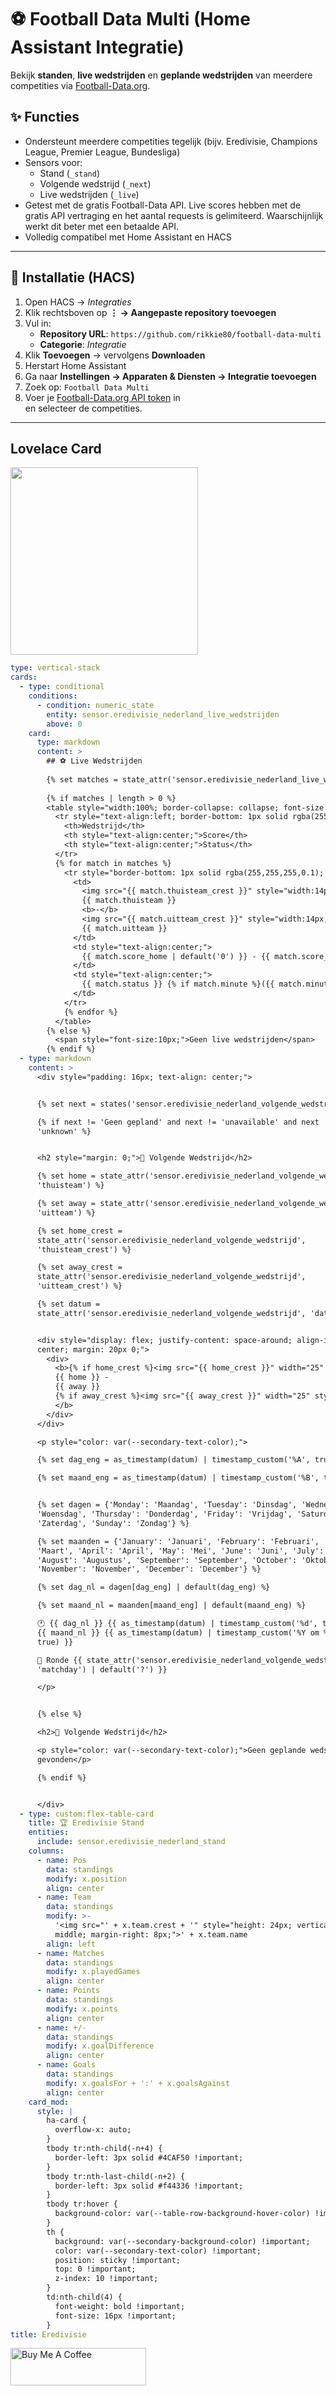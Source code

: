 # ⚽ Football Data Multi (Home Assistant Integratie)

Bekijk **standen**, **live wedstrijden** en **geplande wedstrijden** van meerdere competities via [Football-Data.org](https://www.football-data.org/).

## ✨ Functies
- Ondersteunt meerdere competities tegelijk (bijv. Eredivisie, Champions League, Premier League, Bundesliga)
- Sensors voor:
  - Stand (`_stand`)
  - Volgende wedstrijd (`_next`)
  - Live wedstrijden (`_live`)
- Getest met de gratis Football-Data API. Live scores hebben met de gratis API vertraging en het aantal requests is gelimiteerd. Waarschijnlijk werkt dit beter met een betaalde API.
- Volledig compatibel met Home Assistant en HACS

---

## 🧩 Installatie (HACS)

1. Open HACS → *Integraties*  
2. Klik rechtsboven op **⋮ → Aangepaste repository toevoegen**
3. Vul in:
   - **Repository URL**: `https://github.com/rikkie80/football-data-multi`
   - **Categorie**: *Integratie*
4. Klik **Toevoegen** → vervolgens **Downloaden**
5. Herstart Home Assistant
6. Ga naar **Instellingen → Apparaten & Diensten → Integratie toevoegen**
7. Zoek op: `Football Data Multi`
8. Voer je [Football-Data.org API token](https://www.football-data.org/client/register) in  
   en selecteer de competities.

---

## Lovelace Card

<img src="https://github.com/user-attachments/assets/b72bbd59-18f9-4e3d-b6ab-ccaaeb274f99" width="300">

```yaml
type: vertical-stack
cards:
  - type: conditional
    conditions:
      - condition: numeric_state
        entity: sensor.eredivisie_nederland_live_wedstrijden
        above: 0
    card:
      type: markdown
      content: >
        ## ⚽ Live Wedstrijden
      
        {% set matches = state_attr('sensor.eredivisie_nederland_live_wedstrijden', 'matches') | default([]) %}
      
        {% if matches | length > 0 %}
        <table style="width:100%; border-collapse: collapse; font-size:3px; color: var(--primary-text-color);">
          <tr style="text-align:left; border-bottom: 1px solid rgba(255,255,255,0.2);">
            <th>Wedstrijd</th>
            <th style="text-align:center;">Score</th>
            <th style="text-align:center;">Status</th>
          </tr>
          {% for match in matches %}
            <tr style="border-bottom: 1px solid rgba(255,255,255,0.1); vertical-align: middle;">
              <td>
                <img src="{{ match.thuisteam_crest }}" style="width:14px; height:14px; vertical-align:middle; margin-right:4px;">
                {{ match.thuisteam }}
                <b>-</b>
                <img src="{{ match.uitteam_crest }}" style="width:14px; height:14px; vertical-align:middle; margin:0 4px;">
                {{ match.uitteam }}
              </td>
              <td style="text-align:center;">
                {{ match.score_home | default('0') }} - {{ match.score_away | default('0') }}
              </td>
              <td style="text-align:center;">
                {{ match.status }} {% if match.minute %}({{ match.minute }}'){% endif %}
              </td>
            </tr>
            {% endfor %}
          </table>
        {% else %}
          <span style="font-size:10px;">Geen live wedstrijden</span>
        {% endif %}
  - type: markdown
    content: >
      <div style="padding: 16px; text-align: center;">


      {% set next = states('sensor.eredivisie_nederland_volgende_wedstrijd') %}

      {% if next != 'Geen gepland' and next != 'unavailable' and next !=
      'unknown' %}


      <h2 style="margin: 0;">📅 Volgende Wedstrijd</h2>

      {% set home = state_attr('sensor.eredivisie_nederland_volgende_wedstrijd',
      'thuisteam') %}

      {% set away = state_attr('sensor.eredivisie_nederland_volgende_wedstrijd',
      'uitteam') %}

      {% set home_crest =
      state_attr('sensor.eredivisie_nederland_volgende_wedstrijd',
      'thuisteam_crest') %}

      {% set away_crest =
      state_attr('sensor.eredivisie_nederland_volgende_wedstrijd',
      'uitteam_crest') %}

      {% set datum =
      state_attr('sensor.eredivisie_nederland_volgende_wedstrijd', 'datum') %}


      <div style="display: flex; justify-content: space-around; align-items:
      center; margin: 20px 0;">
        <div>
          <b>{% if home_crest %}<img src="{{ home_crest }}" width="25" style="display: block; margin: 0 auto;">{% endif %}
          {{ home }} -
          {{ away }}
          {% if away_crest %}<img src="{{ away_crest }}" width="25" style="display: block; margin: 0 auto;">{% endif %}
          </b>
        </div>
      </div>

      <p style="color: var(--secondary-text-color);">

      {% set dag_eng = as_timestamp(datum) | timestamp_custom('%A', true) %}

      {% set maand_eng = as_timestamp(datum) | timestamp_custom('%B', true) %}


      {% set dagen = {'Monday': 'Maandag', 'Tuesday': 'Dinsdag', 'Wednesday':
      'Woensdag', 'Thursday': 'Donderdag', 'Friday': 'Vrijdag', 'Saturday':
      'Zaterdag', 'Sunday': 'Zondag'} %}

      {% set maanden = {'January': 'Januari', 'February': 'Februari', 'March':
      'Maart', 'April': 'April', 'May': 'Mei', 'June': 'Juni', 'July': 'Juli',
      'August': 'Augustus', 'September': 'September', 'October': 'Oktober',
      'November': 'November', 'December': 'December'} %}

      {% set dag_nl = dagen[dag_eng] | default(dag_eng) %}

      {% set maand_nl = maanden[maand_eng] | default(maand_eng) %}

      🕐 {{ dag_nl }} {{ as_timestamp(datum) | timestamp_custom('%d', true) }}
      {{ maand_nl }} {{ as_timestamp(datum) | timestamp_custom('%Y om %H:%M',
      true) }}

      📍 Ronde {{ state_attr('sensor.eredivisie_nederland_volgende_wedstrijd',
      'matchday') | default('?') }}

      </p>


      {% else %}

      <h2>📅 Volgende Wedstrijd</h2>

      <p style="color: var(--secondary-text-color);">Geen geplande wedstrijden
      gevonden</p>

      {% endif %}


      </div>
  - type: custom:flex-table-card
    title: 🏆 Eredivisie Stand
    entities:
      include: sensor.eredivisie_nederland_stand
    columns:
      - name: Pos
        data: standings
        modify: x.position
        align: center
      - name: Team
        data: standings
        modify: >-
          '<img src="' + x.team.crest + '" style="height: 24px; vertical-align:
          middle; margin-right: 8px;">' + x.team.name
        align: left
      - name: Matches
        data: standings
        modify: x.playedGames
        align: center
      - name: Points
        data: standings
        modify: x.points
        align: center
      - name: +/-
        data: standings
        modify: x.goalDifference
        align: center
      - name: Goals
        data: standings
        modify: x.goalsFor + ':' + x.goalsAgainst
        align: center
    card_mod:
      style: |
        ha-card {
          overflow-x: auto;
        }
        tbody tr:nth-child(-n+4) {
          border-left: 3px solid #4CAF50 !important;
        }
        tbody tr:nth-last-child(-n+2) {
          border-left: 3px solid #f44336 !important;
        }
        tbody tr:hover {
          background-color: var(--table-row-background-hover-color) !important;
        }
        th {
          background: var(--secondary-background-color) !important;
          color: var(--secondary-text-color) !important;
          position: sticky !important;
          top: 0 !important;
          z-index: 10 !important;
        }
        td:nth-child(4) {
          font-weight: bold !important;
          font-size: 16px !important;
        }
title: Eredivisie
```

<a href="https://www.buymeacoffee.com/rikkie80" target="_blank"><img src="https://cdn.buymeacoffee.com/buttons/v2/default-yellow.png" alt="Buy Me A Coffee" style="height: 60px !important;width: 217px !important;" ></a>
```

